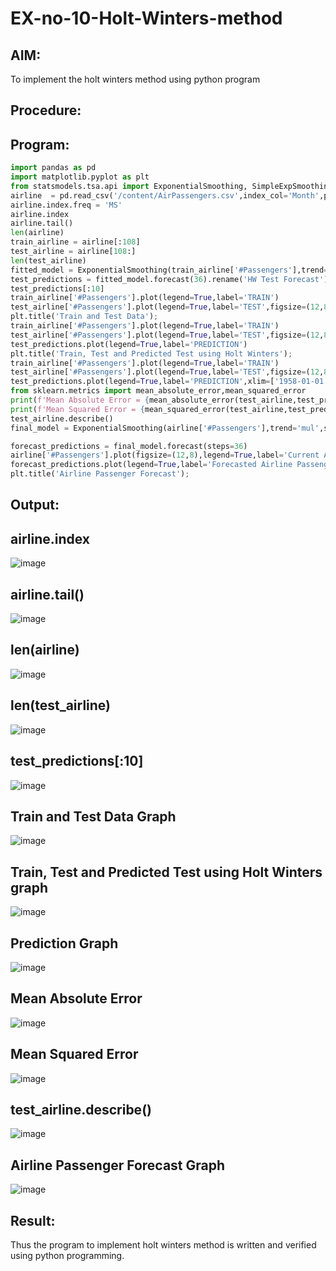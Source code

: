 # EX-no-10-Holt-Winters-method
## AIM:
   To implement the holt winters method using python program
## Procedure:


## Program:
```python
import pandas as pd
import matplotlib.pyplot as plt
from statsmodels.tsa.api import ExponentialSmoothing, SimpleExpSmoothing, Holt
airline  = pd.read_csv('/content/AirPassengers.csv',index_col='Month',parse_dates=True)
airline.index.freq = 'MS'
airline.index
airline.tail()
len(airline)
train_airline = airline[:108]
test_airline = airline[108:]
len(test_airline)
fitted_model = ExponentialSmoothing(train_airline['#Passengers'],trend='mul',seasonal='mul',seasonal_periods=12).fit()
test_predictions = fitted_model.forecast(36).rename('HW Test Forecast')
test_predictions[:10]
train_airline['#Passengers'].plot(legend=True,label='TRAIN')
test_airline['#Passengers'].plot(legend=True,label='TEST',figsize=(12,8))
plt.title('Train and Test Data');
train_airline['#Passengers'].plot(legend=True,label='TRAIN')
test_airline['#Passengers'].plot(legend=True,label='TEST',figsize=(12,8))
test_predictions.plot(legend=True,label='PREDICTION')
plt.title('Train, Test and Predicted Test using Holt Winters');
train_airline['#Passengers'].plot(legend=True,label='TRAIN')
test_airline['#Passengers'].plot(legend=True,label='TEST',figsize=(12,8))
test_predictions.plot(legend=True,label='PREDICTION',xlim=['1958-01-01','1961-01-01']);
from sklearn.metrics import mean_absolute_error,mean_squared_error
print(f'Mean Absolute Error = {mean_absolute_error(test_airline,test_predictions)}')
print(f'Mean Squared Error = {mean_squared_error(test_airline,test_predictions)}')
test_airline.describe()
final_model = ExponentialSmoothing(airline['#Passengers'],trend='mul',seasonal='mul',seasonal_periods=12).fit()

forecast_predictions = final_model.forecast(steps=36)
airline['#Passengers'].plot(figsize=(12,8),legend=True,label='Current Airline Passengers')
forecast_predictions.plot(legend=True,label='Forecasted Airline Passengers')
plt.title('Airline Passenger Forecast');
```

## Output:
## airline.index
![image](https://github.com/praveenst13/EX-no-10-Holt-Winters-method/assets/118787793/3e9d4d66-2676-4273-aed5-ecbe3f83e5f0)
## airline.tail()
![image](https://github.com/praveenst13/EX-no-10-Holt-Winters-method/assets/118787793/675107e1-e371-44a1-8329-569626bfce72)
## len(airline)
![image](https://github.com/praveenst13/EX-no-10-Holt-Winters-method/assets/118787793/25fa7ece-823a-42dc-b5fb-6f8f457f560a)

## len(test_airline)
![image](https://github.com/praveenst13/EX-no-10-Holt-Winters-method/assets/118787793/62b9448f-fc9c-4536-9f05-e97186b25cd7)
## test_predictions[:10]
![image](https://github.com/praveenst13/EX-no-10-Holt-Winters-method/assets/118787793/0b36516f-11df-42f3-8a0d-b7e420b435eb)
## Train and Test Data Graph
![image](https://github.com/praveenst13/EX-no-10-Holt-Winters-method/assets/118787793/6443beb2-577c-4773-a677-40e5efdc92cc)
## Train, Test and Predicted Test using Holt Winters graph
![image](https://github.com/praveenst13/EX-no-10-Holt-Winters-method/assets/118787793/9b28465b-ea03-42f9-b0d9-ba0f2f9d2e6a)

## Prediction Graph
![image](https://github.com/praveenst13/EX-no-10-Holt-Winters-method/assets/118787793/188cea63-4669-468f-999d-c5fa46096680)
## Mean Absolute Error
![image](https://github.com/praveenst13/EX-no-10-Holt-Winters-method/assets/118787793/148075be-7024-4cb0-936d-8314acf2d2c5)
## Mean Squared Error
![image](https://github.com/praveenst13/EX-no-10-Holt-Winters-method/assets/118787793/7a9c6ca2-4040-4af9-a3fd-97b68c5d3aca)
## test_airline.describe()

![image](https://github.com/praveenst13/EX-no-10-Holt-Winters-method/assets/118787793/e2f2932e-ce13-45c6-81eb-3e55bf6d2f46)

## Airline Passenger Forecast Graph
![image](https://github.com/praveenst13/EX-no-10-Holt-Winters-method/assets/118787793/558067cc-1480-4b33-b31b-8f7a42f211ad)


## Result:

Thus the program to implement holt winters method is written and verified using python programming.
